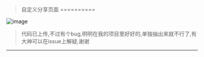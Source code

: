 
>自定义分享页面
==========

![image](https://github.com/Josin22/JSShareView/blob/master/Gif/gig1.gif)   

>代码已上传,不过有个bug,明明在我的项目里好好的,单独抽出来就不行了,有大神可以在issue上解疑,谢谢
-------
